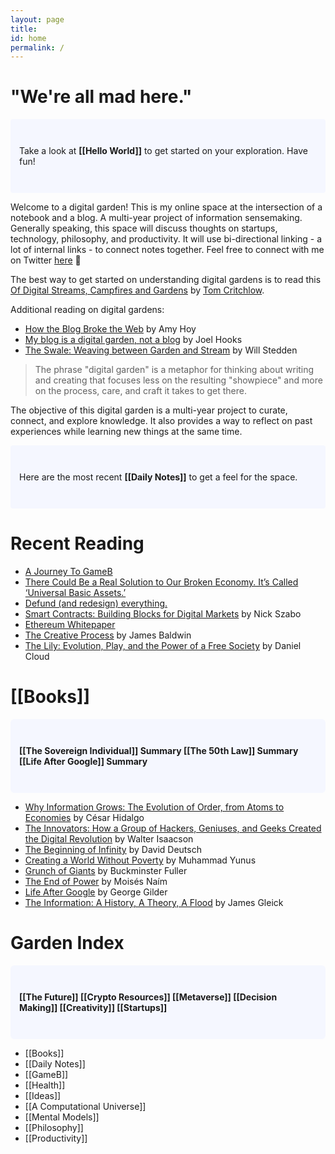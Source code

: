 ```yaml
---
layout: page
title:
id: home
permalink: /
---
```

# "We're all mad here."

<p style="padding: 3em 1em; background: #f5f7ff; border-radius: 4px;">
  Take a look at <span style="font-weight: bold">[[Hello World]]</span> to get started on your exploration. Have fun!
</p>

Welcome to a digital garden! This is my online space at the intersection of a notebook and a blog. A multi-year project of information sensemaking. Generally speaking, this space will discuss thoughts on startups, technology, philosophy, and productivity. It will use bi-directional linking - a lot of internal links - to connect notes together. Feel free to connect with me on Twitter [here](https://twitter.com/brandonspiess) 👋

The best way to get started on understanding digital gardens is to read this [Of Digital Streams, Campfires and Gardens](https://tomcritchlow.com/2018/10/10/of-gardens-and-wikis/) by [Tom Critchlow](https://tomcritchlow.com/).

Additional reading on digital gardens:

- [How the Blog Broke the Web](https://stackingthebricks.com/how-blogs-broke-the-web/) by Amy Hoy
- [My blog is a digital garden, not a blog](https://joelhooks.com/digital-garden) by Joel Hooks
- [The Swale: Weaving between Garden and Stream](https://bonkerfield.org/2020/05/swale-garden-stream/) by Will Stedden

> The phrase "digital garden" is a metaphor for thinking about writing and creating that focuses less on the resulting "showpiece" and more on the process, care, and craft it takes to get there.

The objective of this digital garden is a multi-year project to curate, connect, and explore knowledge. It also provides a way to reflect on past experiences while learning new things at the same time.

<p style="padding: 3em 1em; background: #f5f7ff; border-radius: 4px;">
  Here are the most recent <span style="font-weight: bold">[[Daily Notes]]</span> to get a feel for the space.
 </p>

# Recent Reading
- [A Journey To GameB](https://medium.com/@memetic007/a-journey-to-gameb-4fb13772bcf3)
- [There Could Be a Real Solution to Our Broken Economy. It’s Called ‘Universal Basic Assets.’](https://medium.com/institute-for-the-future/universal-basic-assets-abb08ca2f0fc)
- [Defund (and redesign) everything.](https://medium.com/deep-code/defund-and-redesign-everything-d1b9d674a45d)
- [Smart Contracts: Building Blocks for Digital Markets](https://www.fon.hum.uva.nl/rob/Courses/InformationInSpeech/CDROM/Literature/LOTwinterschool2006/szabo.best.vwh.net/smart_contracts_2.html) by Nick Szabo
- [Ethereum Whitepaper](https://ethereum.org/en/whitepaper/)
- [The Creative Process](https://openspaceofdemocracy.files.wordpress.com/2017/01/baldwin-creative-process.pdf) by James Baldwin
- [The Lily: Evolution, Play, and the Power of a Free Society](https://books.google.com/books/about/The_Lily.html?id=tF4rocKg4egC) by Daniel Cloud

# [[Books]]

 <p style="padding: 3em 1em; background: #f5f7ff; border-radius: 6px;">
  <span style="font-weight: bold">[[The Sovereign Individual]] Summary [[The 50th Law]] Summary [[Life After Google]] Summary</span>
 </p>

- [Why Information Grows: The Evolution of Order, from Atoms to Economies](https://www.amazon.com/Why-Information-Grows-Evolution-Economies/dp/0465096840/ref=tmm_pap_swatch_0?_encoding=UTF8&qid=&sr=) by César Hidalgo
- [The Innovators: How a Group of Hackers, Geniuses, and Geeks Created the Digital Revolution](https://www.amazon.com/Innovators-Hackers-Geniuses-Created-Revolution/dp/1476708703/ref=sr_1_1?crid=2IDMYTLNEJ71D&dchild=1&keywords=the+innovators+walter+isaacson&qid=1615951892&s=books&sprefix=the+innov%2Cstripbooks%2C249&sr=1-1) by Walter Isaacson
- [The Beginning of Infinity](https://www.amazon.com/Beginning-Infinity-Explanations-Transform-World/dp/0143121359/ref=sr_1_1?crid=28IVIRI77PSAG&dchild=1&keywords=the+beginning+of+infinity&qid=1606881119&sprefix=the+begi%2Caps%2C224&sr=8-1) by David Deutsch
- [Creating a World Without Poverty](https://www.amazon.com/Creating-World-Without-Poverty-Capitalism/dp/1586486675/ref=sr_1_1?crid=1YJBEULRHNQH1&dchild=1&keywords=creating+a+world+without+poverty&qid=1606881162&sprefix=creating+a+world+wi%2Caps%2C211&sr=8-1) by Muhammad Yunus
- [Grunch of Giants](https://www.amazon.com/Grunch-Giants-R-Buckminster-Fuller/dp/1607027593/ref=sr_1_2?crid=2EZGQMDGZDSA9&dchild=1&keywords=grunch+of+giants&qid=1606881227&sprefix=grunch+of+%2Caps%2C207&sr=8-2) by Buckminster Fuller
- [The End of Power](https://www.amazon.com/End-Power-Boardrooms-Battlefields-Churches/dp/0465065694/ref=sr_1_1?dchild=1&keywords=the+end+of+power&qid=1609530007&sr=8-1) by Moisés Naím
- [Life After Google](https://www.amazon.com/Life-After-Google-Blockchain-Economy/dp/1621575764/ref=sr_1_1?crid=2ED89QCOK825T&dchild=1&keywords=life+after+google&qid=1609530109&sprefix=life+after+google%2Caps%2C220&sr=8-1) by George Gilder
- [The Information: A History, A Theory, A Flood](https://www.amazon.com/Information-History-Theory-Flood/dp/1400096235) by James Gleick

# Garden Index
 
 <p style="padding: 3em 1em; background: #f5f7ff; border-radius: 6px;">
  <span style="font-weight: bold">[[The Future]] [[Crypto Resources]] [[Metaverse]] [[Decision Making]] [[Creativity]] [[Startups]]</span>
 </p>

  - [[Books]]
  - [[Daily Notes]]
  - [[GameB]]
  - [[Health]]
  - [[Ideas]]
  - [[A Computational Universe]]
  - [[Mental Models]]
  - [[Philosophy]]
  - [[Productivity]]


<style>
  .wrapper {
    max-width: 46em;
  }
</style>

